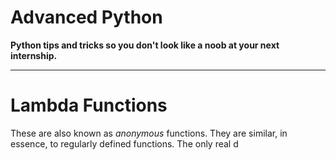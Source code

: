 # Advanced Python

**Python tips and tricks so you don't look like a noob at your next internship.**

- - - 

# Lambda Functions

These are also known as *anonymous* functions. They are similar, in essence, to regularly defined functions. The only real d

